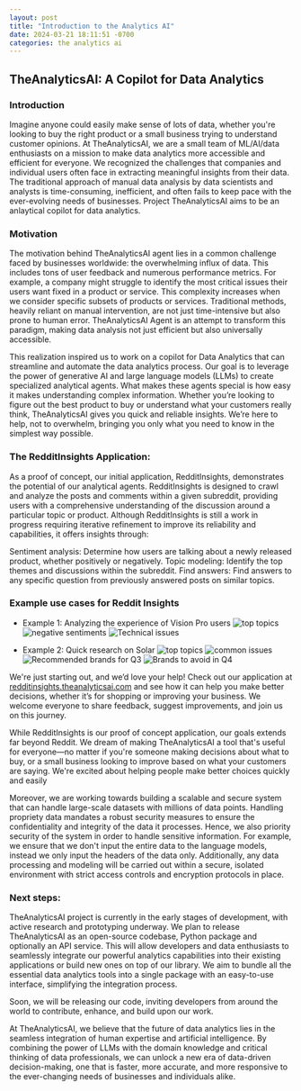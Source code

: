 ```yaml
---
layout: post
title: "Introduction to the Analytics AI"
date: 2024-03-21 18:11:51 -0700
categories: the analytics ai
---
```


## TheAnalyticsAI: A Copilot for Data Analytics

### Introduction

Imagine anyone could easily make sense of lots of data, whether you're looking to buy the right product or a small business trying to understand customer opinions. At TheAnalyticsAI, we are a small team of ML/AI/data enthusiasts on a mission to make data analytics more accessible and efficient for everyone. We recognized the challenges that companies and individual users often face in extracting meaningful insights from their data. The traditional approach of manual data analysis by data scientists and analysts is time-consuming, inefficient, and often fails to keep pace with the ever-evolving needs of businesses. Project TheAnalyticsAI aims to be an anlaytical copilot for data analytics.

### Motivation

The motivation behind TheAnalyticsAI agent lies in a common challenge faced by businesses worldwide: the overwhelming influx of data. This includes tons of user feedback and numerous performance metrics. For example, a company might struggle to identify the most critical issues their users want fixed in a product or service. This complexity increases when we consider specific subsets of products or services. Traditional methods, heavily reliant on manual intervention, are not just time-intensive but also prone to human error. TheAnalyticsAI Agent is an attempt to transform this paradigm, making data analysis not just efficient but also universally accessible.

This realization inspired us to work on a copilot for Data Analytics that can streamline and automate the data analytics process. Our goal is to leverage the power of generative AI and large language models (LLMs) to create specialized analytical agents. What makes these agents special is how easy it makes understanding complex information. Whether you’re looking to figure out the best product to buy or understand what your customers really think, TheAnalyticsAI gives you quick and reliable insights. We’re here to help, not to overwhelm, bringing you only what you need to know in the simplest way possible.

### The RedditInsights Application:

As a proof of concept, our initial application, RedditInsights, demonstrates the potential of our analytical agents. RedditInsights is designed to crawl and analyze the posts and comments within a given subreddit, providing users with a comprehensive understanding of the discussion around a particular topic or product. Although RedditInsights is still a work in progress requiring iterative refinement to improve its reliability and capabilities, it offers insights through:

Sentiment analysis: Determine how users are talking about a newly released product, whether positively or negatively.
Topic modeling: Identify the top themes and discussions within the subreddit.
Find answers: Find answers to any specific question from previously answered posts on similar topics.

### Example use cases for Reddit Insights

- Example 1: Analyzing the experience of Vision Pro users
  <img src="{{'/assets/post_2024-03-21/visionpro_q1_topics.png' | prepend: site.baseurl}}" alt="top topics">
  <img src="{{'/assets/post_2024-03-21/visionpro_q2_negative_sentiments.png' | prepend: site.baseurl}}" alt="negative sentiments">
  <img src="{{'/assets/post_2024-03-21/visionpro_q3_tech_issues.png' | prepend: site.baseurl}}" alt="Technical issues">

- Example 2: Quick research on Solar
  <img src="{{'/assets/post_2024-03-21/solar_q1_pie_chart.png' | prepend: site.baseurl}}" alt="top topics">
  <img src="{{'/assets/post_2024-03-21/solar_q2_common_issues.png' | prepend: site.baseurl}}" alt="common issues">
  <img src="{{'/assets/post_2024-03-21/solar_q3_recommended_brand.png' | prepend: site.baseurl}}" alt="Recommended brands for Q3">
  <img src="{{'/assets/post_2024-03-21/solar_q4_avoid_brand.png' | prepend: site.baseurl}}" alt="Brands to avoid in Q4">

We're just starting out, and we’d love your help! Check out our application at [redditinsights.theanalyticsai.com](https://redditinsights.theanalyticsai.com/) and see how it can help you make better decisions, whether it’s for shopping or improving your business. We welcome everyone to share feedback, suggest improvements, and join us on this journey.

While RedditInsights is our proof of concept application, our goals extends far beyond Reddit. We dream of making TheAnalyticsAI a tool that's useful for everyone—no matter if you're someone making decisions about what to buy, or a small business looking to improve based on what your customers are saying. We're excited about helping people make better choices quickly and easily

Moreover, we are working towards building a scalable and secure system that can handle large-scale datasets with millions of data points. Handling propriety data mandates a robust security measures to ensure the confidentiality and integrity of the data it processes. Hence, we also priority security of the system in order to handle sensitive information. For example, we ensure that we don't input the entire data to the language models, instead we only input the headers of the data only. Additionally, any data processing and modeling will be carried out within a secure, isolated environment with strict access controls and encryption protocols in place.

### Next steps:

TheAnalyticsAI project is currently in the early stages of development, with active research and prototyping underway. We plan to release TheAnalyticsAI as an open-source codebase, Python package and optionally an API service. This will allow developers and data enthusiasts to seamlessly integrate our powerful analytics capabilities into their existing applications or build new ones on top of our library. We aim to bundle all the essential data analytics tools into a single package with an easy-to-use interface, simplifying the integration process.

Soon, we will be releasing our code, inviting developers from around the world to contribute, enhance, and build upon our work.

At TheAnalyticsAI, we believe that the future of data analytics lies in the seamless integration of human expertise and artificial intelligence. By combining the power of LLMs with the domain knowledge and critical thinking of data professionals, we can unlock a new era of data-driven decision-making, one that is faster, more accurate, and more responsive to the ever-changing needs of businesses and individuals alike.

